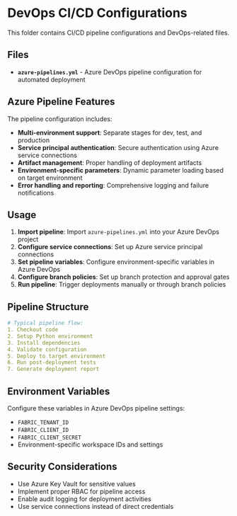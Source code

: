 # DevOps CI/CD Configurations

This folder contains CI/CD pipeline configurations and DevOps-related files.

## Files

- **`azure-pipelines.yml`** - Azure DevOps pipeline configuration for automated deployment

## Azure Pipeline Features

The pipeline configuration includes:

- **Multi-environment support**: Separate stages for dev, test, and production
- **Service principal authentication**: Secure authentication using Azure service connections
- **Artifact management**: Proper handling of deployment artifacts
- **Environment-specific parameters**: Dynamic parameter loading based on target environment
- **Error handling and reporting**: Comprehensive logging and failure notifications

## Usage

1. **Import pipeline**: Import `azure-pipelines.yml` into your Azure DevOps project
2. **Configure service connections**: Set up Azure service principal connections
3. **Set pipeline variables**: Configure environment-specific variables in Azure DevOps
4. **Configure branch policies**: Set up branch protection and approval gates
5. **Run pipeline**: Trigger deployments manually or through branch policies

## Pipeline Structure

```yaml
# Typical pipeline flow:
1. Checkout code
2. Setup Python environment
3. Install dependencies
4. Validate configuration
5. Deploy to target environment
6. Run post-deployment tests
7. Generate deployment report
```

## Environment Variables

Configure these variables in Azure DevOps pipeline settings:
- `FABRIC_TENANT_ID`
- `FABRIC_CLIENT_ID`
- `FABRIC_CLIENT_SECRET`
- Environment-specific workspace IDs and settings

## Security Considerations

- Use Azure Key Vault for sensitive values
- Implement proper RBAC for pipeline access
- Enable audit logging for deployment activities
- Use service connections instead of direct credentials
